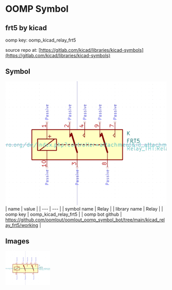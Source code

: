 # OOMP Symbol  
## frt5  by kicad  
  
oomp key: oomp_kicad_relay_frt5  
  
source repo at: [https://gitlab.com/kicad/libraries/kicad-symbols](https://gitlab.com/kicad/libraries/kicad-symbols)  
## Symbol  
  
[![working.png](working_600.png)](working.png)  
| name | value | 
| --- | --- | 
| symbol name | Relay | 
| library name | Relay | 
| oomp key | oomp_kicad_relay_frt5 | 
| oomp bot github | https://github.com/oomlout/oomlout_oomp_symbol_bot/tree/main/kicad_relay_frt5/working | 
## Images  
  
[![working.png](working_140.png)](working.png)  
